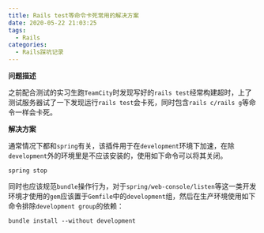 ```yaml
---
title: Rails test等命令卡死常用的解决方案
date: 2020-05-22 21:03:25
tags:
  - Rails
categories:
  - Rails踩坑记录
---
```

**问题描述**

之前配合测试的实习生跑`TeamCity`时发现写好的`rails test`经常构建超时，上了测试服务器试了一下发现运行`rails test`会卡死，同时包含`rails c/rails g`等命令一样会卡死。

**解决方案**

通常情况下都和`spring`有关，该插件用于在`development`环境下加速，在除`development`外的环境里是不应该安装的，使用如下命令可以将其关闭。
~~~ shell
spring stop
~~~

同时也应该规范`bundle`操作行为，对于`spring/web-console/listen`等这一类开发环境才使用的`gem`应该置于`Gemfile`中的`development`组，然后在生产环境使用如下命令排除`development group`的依赖：
~~~ shell
bundle install --without development
~~~
